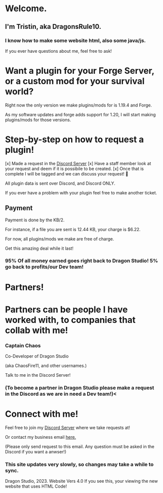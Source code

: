 <html>
<head>
  <Title>Dragon Studio | Version 4.0</title>
  </head>
<body>

  <h1>Welcome.</h1>
  <h2> I'm Tristin, aka DragonsRule10. </h2>

<h3> I know how to make some website html, also some java/js. </h3>
  <p1> If you ever have questions about me, feel free to ask! </p1>

 <h1> Want a plugin for your Forge Server, or a custom mod for your survival world? </h1>
  <p1> Right now the only version we make plugins/mods for is 1.19.4 and Forge.</p1>

<p1> As my software updates and forge adds support for 1.20, I will start making plugins/mods for those versions.</p1>

  <h1> Step-by-step on how to request a plugin! </h1>
[x] Made a request in the <a href="https://discord.gg/55kXaX8zx4">Discord Server</a>
[x] Have a staff member look at your request and deem if it is possibile to be created.
[x] Once that is complete I will be tagged and we can discuss your request! 🎉

  <p1> All plugin data is sent over Discord, and Discord ONLY.</p1>

  <p1> If you ever have a problem with your plugin feel free to make another ticket.</p1>

  <h2> Payment </h2>
<p1> Payment is done by the KB/2.</p1>

  <p1> For instance, if a file you are sent is 12.44 KB, your charge is $6.22.</p1>

  <p1>For now, all plugins/mods we make are free of charge.</p1>

  <p1>Get this amazing deal while it last!</p1>

<h3> 95% Of all money earned goes right back to Dragon Studio! 5% go back to profits/our Dev team!</h3>

  <h1> Partners!</h1>
  <h1> Partners can be people I have worked with, to companies that collab with me! </h1>
  <h3> Captain Chaos</h3>
  <p1>Co-Developer of Dragon Studio </p1>

  <p1>(aka ChaosFire11, and other usernames.)</p1>

  <p1>Talk to me in the Discord Server!</p1>


<h3>(To become a partner in Dragon Studio please make a request in the Discord as we are in need a Dev team!)<


  <h1>Connect with me!</h1>
<p1> Feel free to join my <a href="https://discord.gg/55kXaX8zx4">Discord Server</a> where we take requests at! </p1>

<p1>Or contact my business email <a href="mailto:tristinkorbel@gmail.com">here.</a></p1>

<p1> (Please only send request to this email. Any question must be asked in the Discord if you want a anwser!)</p1>


  <h3> This site updates very slowly, so changes may take a while to sync.</h3>
  <p1>Dragon Studio, 2023.</p1>
  <p1>Website Vers 4.0</p1>
  If you see this, your viewing the new website that uses HTML Code!
  </body>
</html>
